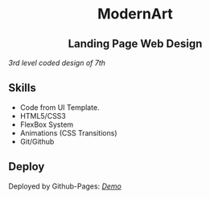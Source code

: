 <h1 style="text-align: center">ModernArt</h1>

<h2 style="text-align: center"> Landing Page Web Design</h2>

_3rd level coded design of 7th_

## Skills

- Code from UI Template.
- HTML5/CSS3
- FlexBox System
- Animations (CSS Transitions)
- Git/Github

## Deploy

Deployed by Github-Pages: _[Demo]()_
